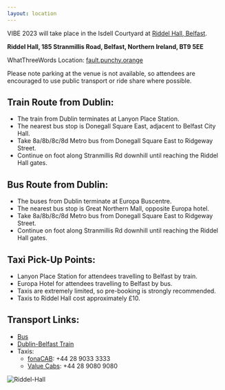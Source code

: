```yaml
---
layout: location
---
```


VIBE 2023 will take place in the Isdell Courtyard at [Riddel Hall, Belfast](https://goo.gl/maps/qEe3r3Ugrjo8TMwx7).

**Riddel Hall, 185 Stranmillis Road, Belfast, Northern Ireland, BT9 5EE**

WhatThreeWords Location: [fault.punchy.orange](https://what3words.com/fault.punchy.orange)

Please note parking at the venue is not available, so attendees are encouraged to use public transport or ride share where possible.

## Train Route from Dublin:
* The train from Dublin terminates at Lanyon Place Station.
* The nearest bus stop is Donegall Square East, adjacent to Belfast City Hall.
* Take 8a/8b/8c/8d Metro bus from Donegall Square East to Ridgeway Street.
* Continue on foot along Stranmillis Rd downhill until reaching the Riddel Hall gates.

## Bus Route from Dublin:
* The buses from Dublin terminate at Europa Buscentre.
* The nearest bus stop is Great Northern Mall, opposite Europa hotel.
* Take 8a/8b/8c/8d Metro bus from Donegall Square East to Ridgeway Street.
* Continue on foot along Stranmillis Rd downhill until reaching the Riddel Hall gates.

## Taxi Pick-Up Points:
* Lanyon Place Station for attendees travelling to Belfast by train.
* Europa Hotel for attendees travelling to Belfast by bus.
* Taxis are extremely limited, so pre-booking is strongly recommended.
* Taxis to Riddel Hall cost approximately £10.

## Transport Links:
* [Bus](https://www.translink.co.uk/)
* [Dublin-Belfast Train](https://www.irishrail.ie/en-ie/rail-fares-and-tickets/fares-info/Dublin-Belfast) 
* Taxis:
    * [fonaCAB](https://fonacab.com/): +44 28 9033 3333
    * [Value Cabs](https://www.valuecabs.co.uk/): +44 28 9080 9080

![Riddel-Hall](../assets/images/Riddel-Hall.jpeg)
